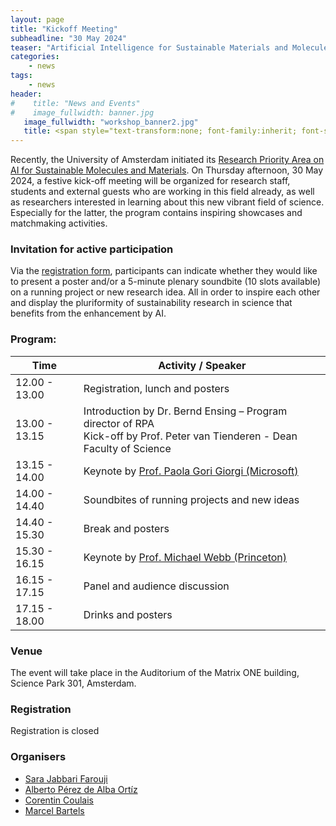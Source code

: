 ```yaml
---
layout: page
title: "Kickoff Meeting"
subheadline: "30 May 2024"
teaser: "Artificial Intelligence for Sustainable Materials and Molecules"
categories:
    - news
tags:
    - news
header:
#    title: "News and Events"
#    image_fullwidth: banner.jpg
   image_fullwidth: "workshop_banner2.jpg"
   title: <span style="text-transform:none; font-family:inherit; font-size:1.0em;">Kickoff Meeting</span><br><span style="text-transform:none; font-family:FontAwesome,Gill Sans; font-size:0.5em;">Amsterdam, 30 May 2024</span>
---
```


Recently, the University of Amsterdam initiated its [Research Priority
Area on AI for Sustainable Molecules and Materials][0]. On Thursday
afternoon, 30 May 2024, a festive kick-off meeting will be organized
for research staff, students and external guests who are working in
this field already, as well as researchers interested in learning
about this new vibrant field of science. Especially for the latter,
the program contains inspiring showcases and matchmaking activities.

### Invitation for active participation 
Via the [registration form][3], participants can indicate whether they would
like to present a poster and/or a 5-minute plenary soundbite (10 slots
available) on a running project or new research idea. All in order to
inspire each other and display the pluriformity of sustainability
research in science that benefits from the enhancement by AI.

### Program:
	
 <span> </span>

| Time           |    Activity / Speaker    |
|--------- |---------|
|  12.00 - 13.00   |  Registration, lunch and posters |
|  13.00 - 13.15	|  Introduction by Dr. Bernd Ensing – Program director of RPA <br>  Kick-off by Prof. Peter van Tienderen - Dean Faculty of Science |
|  13.15 - 14.00	|  Keynote by [Prof. Paola Gori Giorgi (Microsoft)][2] |
|  14.00 - 14.40	|  Soundbites of running projects and new ideas  |
|  14.40 - 15.30	|  Break and posters  |
|  15.30 - 16.15	|  Keynote by [Prof. Michael Webb (Princeton)][1] |
|  16.15 - 17.15	|  Panel and audience discussion |
|  17.15 - 18.00	|  Drinks and posters |


### Venue 

The event will take place in the Auditorium of the Matrix ONE
building, Science Park 301, Amsterdam.


### Registration
<a class="radius button small" >Registration is closed</a>

### Organisers

* [Sara Jabbari Farouji][4]
* [Alberto Pérez de Alba Ortíz][5]
* [Corentin Coulais][6]
* [Marcel Bartels][7]


[0]: https://ai4science-amsterdam.github.io/ai4smm_home/
[1]: https://cbe.princeton.edu/michael-webb
[2]: https://www.linkedin.com/in/paola-gori-giorgi-23945023b/?originalSubdomain=nl
[3]: https://docs.google.com/forms/d/e/1FAIpQLScvNgtu1sIGn-_LmRHE7BvJl5sEk8zRtD79A9L95jpiXuQ2tg/viewform
[4]: https://staff.fnwi.uva.nl/s.jabbarifarouji/
[5]: https://www.compchem.nl/staff_members/alberto/
[6]: https://coulaislab.com
[7]: https://www.uva.nl/profiel/b/a/m.j.bartels/m.j.bartels.html



